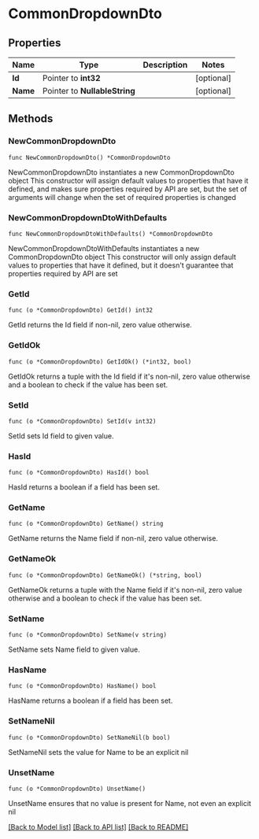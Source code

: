 # CommonDropdownDto

## Properties

Name | Type | Description | Notes
------------ | ------------- | ------------- | -------------
**Id** | Pointer to **int32** |  | [optional] 
**Name** | Pointer to **NullableString** |  | [optional] 

## Methods

### NewCommonDropdownDto

`func NewCommonDropdownDto() *CommonDropdownDto`

NewCommonDropdownDto instantiates a new CommonDropdownDto object
This constructor will assign default values to properties that have it defined,
and makes sure properties required by API are set, but the set of arguments
will change when the set of required properties is changed

### NewCommonDropdownDtoWithDefaults

`func NewCommonDropdownDtoWithDefaults() *CommonDropdownDto`

NewCommonDropdownDtoWithDefaults instantiates a new CommonDropdownDto object
This constructor will only assign default values to properties that have it defined,
but it doesn't guarantee that properties required by API are set

### GetId

`func (o *CommonDropdownDto) GetId() int32`

GetId returns the Id field if non-nil, zero value otherwise.

### GetIdOk

`func (o *CommonDropdownDto) GetIdOk() (*int32, bool)`

GetIdOk returns a tuple with the Id field if it's non-nil, zero value otherwise
and a boolean to check if the value has been set.

### SetId

`func (o *CommonDropdownDto) SetId(v int32)`

SetId sets Id field to given value.

### HasId

`func (o *CommonDropdownDto) HasId() bool`

HasId returns a boolean if a field has been set.

### GetName

`func (o *CommonDropdownDto) GetName() string`

GetName returns the Name field if non-nil, zero value otherwise.

### GetNameOk

`func (o *CommonDropdownDto) GetNameOk() (*string, bool)`

GetNameOk returns a tuple with the Name field if it's non-nil, zero value otherwise
and a boolean to check if the value has been set.

### SetName

`func (o *CommonDropdownDto) SetName(v string)`

SetName sets Name field to given value.

### HasName

`func (o *CommonDropdownDto) HasName() bool`

HasName returns a boolean if a field has been set.

### SetNameNil

`func (o *CommonDropdownDto) SetNameNil(b bool)`

 SetNameNil sets the value for Name to be an explicit nil

### UnsetName
`func (o *CommonDropdownDto) UnsetName()`

UnsetName ensures that no value is present for Name, not even an explicit nil

[[Back to Model list]](../README.md#documentation-for-models) [[Back to API list]](../README.md#documentation-for-api-endpoints) [[Back to README]](../README.md)


